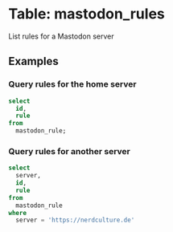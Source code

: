 # Table: mastodon_rules

List rules for a Mastodon server

## Examples

### Query rules for the home server

```sql
select
  id,
  rule
from
  mastodon_rule;
```

### Query rules for another server

```sql
select
  server,
  id,
  rule
from
  mastodon_rule
where 
  server = 'https://nerdculture.de'
  ```
